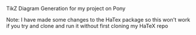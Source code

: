 TikZ Diagram Generation for my project on Pony

Note: I have made some changes to the HaTex package so this won't work
if you try and clone and run it without first cloning my HaTeX repo
